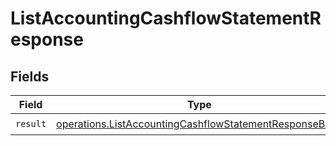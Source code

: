 # ListAccountingCashflowStatementResponse


## Fields

| Field                                                                                                                            | Type                                                                                                                             | Required                                                                                                                         | Description                                                                                                                      |
| -------------------------------------------------------------------------------------------------------------------------------- | -------------------------------------------------------------------------------------------------------------------------------- | -------------------------------------------------------------------------------------------------------------------------------- | -------------------------------------------------------------------------------------------------------------------------------- |
| `result`                                                                                                                         | [operations.ListAccountingCashflowStatementResponseBody](../../models/operations/listaccountingcashflowstatementresponsebody.md) | :heavy_check_mark:                                                                                                               | N/A                                                                                                                              |